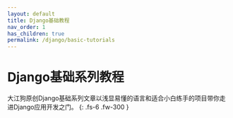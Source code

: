 ```yaml
---
layout: default
title: Django基础教程
nav_order: 1
has_children: true
permalink: /django/basic-tutorials
---
```


# Django基础系列教程

大江狗原创Django基础系列文章以浅显易懂的语言和适合小白练手的项目带你走进Django应用开发之门。
{: .fs-6 .fw-300 }

